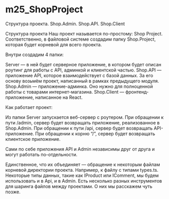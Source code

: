 # m25_ShopProject
Структура проекта. Shop.Admin. Shop.API. Shop.Client

Структура проекта
Наш проект называется по-простому: Shop Project. Соответственно, в файловой системе создадим папку Shop.Project, которая будет корневой для всего проекта.

Внутри создадим 4 папки:

Server — в ней будет серверное приложение, в котором будет описан роутинг для работы с API, админкой и клиентской частью.
Shop.API — приложение API, которое взаимодействует с базой данных. За его основу возьмём проект, написанный в рамках предыдущего модуля.
Shop.Admin — приложение-админка. Оно нужно для полноценной работы с товарами интернет-магазина.
Shop.Client — фронтенд-приложение, написанное на React.

Как работает проект:

Из папки Server запускается веб-сервер с роутером.
При обращении к пути /admin, сервер будет возвращать приложение, реализованное в Shop.Admin.
При обращении к пути /api, сервер будет возвращать API-приложение.
При обращении к корню “/”, сервер будет возвращать клиентское приложение.

Сами по себе приложения API и Admin независимы друг от друга и могут работать по-отдельности.

Единственное, что их объединяет — обращение к некоторым файлам корневой директории проекта. Например, к файлу с типами types.ts. Некоторые типы данных, такие как IProduct или IComment, мы будем использовать и в Api, и в Admin. Есть несколько разных инструментов для шаринга файлов между проектами. О них мы расскажем чуть позже.
